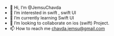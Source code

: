 - 👋 Hi, I’m @JemsuChavda
- 👀 I’m interested in swift , swift UI
- 🌱 I’m currently learning Swift UI
- 💞️ I’m looking to collaborate on ios (swift) Project.
- 📫 How to reach me chavda.jemsu@gmail.com

<!---
JemsuChavda/JemsuChavda is a ✨ special ✨ repository because its `README.md` (this file) appears on your GitHub profile.
You can click the Preview link to take a look at your changes.
--->
